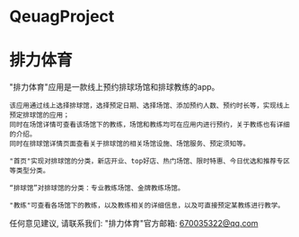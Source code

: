 # QeuagProject
# 排力体育

  "排力体育"应用是一款线上预约排球场馆和排球教练的app。
    
    该应用通过线上选择排球馆，选择预定日期、选择场馆、添加预约人数、预约时长等，实现线上预定排球馆的应用；
    同时在场馆详情可查看该场馆下的教练，场馆和教练均可在应用内进行预约，关于教练也有详细的介绍。
    同时在排球馆详情页面查看关于排球馆的相关场馆设施、场馆服务、预定须知等。
    
    "首页"实现对排球馆的分类，新店开业、top好店、热门场馆、限时特惠、今日优选和推荐专区等类型分类。
    
    “排球馆”对排球馆的分类：专业教练场馆、金牌教练场馆。
    
    "教练"可查看各场馆下的教练，以及教练相关的详细信息，以及可直接预定某教练进行教学。

   任何意见建议, 请联系我们: 
   "排力体育"官方邮箱: 670035322@qq.com

